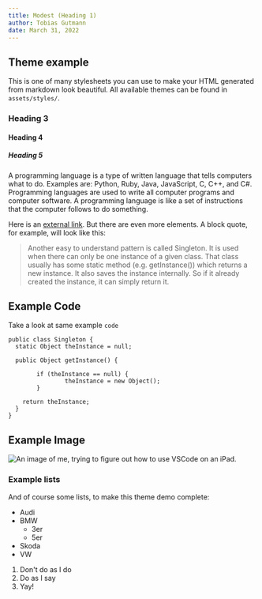 ```yaml
---
title: Modest (Heading 1)
author: Tobias Gutmann
date: March 31, 2022
---
```


## Theme example

This is one of many stylesheets you can use to make your HTML generated from markdown look beautiful. All available themes can be found in `assets/styles/`.

### Heading 3
#### Heading 4
##### Heading 5

A programming language is a type of written language that tells computers what to do. Examples are: Python, Ruby, Java, JavaScript, C, C++, and C#. Programming languages are used to write all computer programs and computer software. A programming language is like a set of instructions that the computer follows to do something.

Here is an [external link](https://simple.wikipedia.org/wiki/Programming_language). But there are even more elements. A block quote, for example, will look like this:

> Another easy to understand pattern is called Singleton. It is used when there can only be one instance of a given class. That class usually has some static method (e.g. getInstance()) which returns a new instance. It also saves the instance internally. So if it already created the instance, it can simply return it.


## Example Code

Take a look at same example `code`

```
public class Singleton {
  static Object theInstance = null;

  public Object getInstance() {

		if (theInstance == null) {
				theInstance = new Object();
		}
    
	return theInstance; 
  }
}
```

## Example Image
![An image of me, trying to figure out how to use VSCode on an iPad.](https://source.unsplash.com/gySMaocSdqs/600x400)


### Example lists
And of course some lists, to make this theme demo complete:

  * Audi
  * BMW
    * 3er
    * 5er
  * Skoda
  * VW

  1. Don't do as I do
  2. Do as I say
  3. Yay!